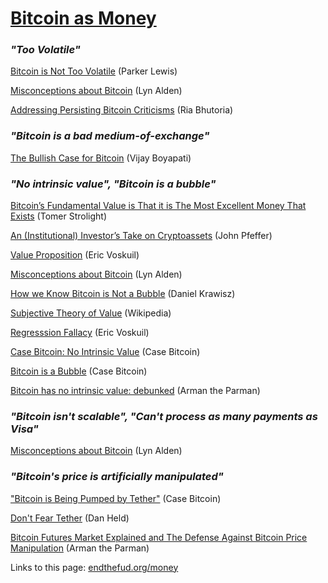 # [Bitcoin as Money](money)

### *"Too Volatile"*

[Bitcoin is Not Too Volatile](https://nakamotoinstitute.org/mempool/bitcoin-is-not-too-volatile/) (Parker Lewis)

[Misconceptions about Bitcoin](https://www.lynalden.com/misconceptions-about-bitcoin/) (Lyn Alden)

[Addressing Persisting Bitcoin Criticisms](https://www.fidelitydigitalassets.com/research-and-insights/addressing-persisting-bitcoin-criticisms#heading2) (Ria Bhutoria)


### *"Bitcoin is a bad medium-of-exchange"*

[The Bullish Case for Bitcoin](https://nakamotoinstitute.org/mempool/the-bullish-case-for-bitcoin/) (Vijay Boyapati)


### *"No intrinsic value", "Bitcoin is a bubble"*

[Bitcoin’s Fundamental Value is That it is The Most Excellent Money That Exists](https://tomerstrolight.medium.com/bitcoins-fundamental-value-is-that-it-is-the-most-excellent-money-that-exists-24be5e1d6b98) (Tomer Strolight)

[An (Institutional) Investor’s Take on Cryptoassets](https://medium.com/john-pfeffer/an-institutional-investors-take-on-cryptoassets-690421158904)  (John Pfeffer)

[Value Proposition](https://github.com/libbitcoin/libbitcoin-system/wiki/Value-Proposition)  (Eric Voskuil)

[Misconceptions about Bitcoin](https://www.lynalden.com/misconceptions-about-bitcoin/) (Lyn Alden)

[How we Know Bitcoin is Not a Bubble](https://nakamotoinstitute.org/mempool/how-we-know-bitcoin-is-not-a-bubble/) (Daniel Krawisz)

[Subjective Theory of Value](https://en.m.wikipedia.org/wiki/Subjective_theory_of_value) (Wikipedia)

[Regresssion Fallacy](https://github.com/libbitcoin/libbitcoin-system/wiki/Regression-Fallacy) (Eric Voskuil)

[Case Bitcoin: No Intrinsic Value](https://casebitcoin.com/critiques/no-intrinsic-value) (Case Bitcoin)

[Bitcoin is a Bubble](https://casebitcoin.com/critiques/bitcoin-is-a-bubble) (Case Bitcoin)

[Bitcoin has no intrinsic value: debunked](https://bitcoinreserve.com/blog/bitcoin-has-no-intrinsic-value) (Arman the Parman)

### *"Bitcoin isn't scalable", "Can't process as many payments as Visa"*

[Misconceptions about Bitcoin](https://www.lynalden.com/misconceptions-about-bitcoin/) (Lyn Alden)


### *"Bitcoin's price is artificially manipulated"*

["Bitcoin is Being Pumped by Tether"](https://casebitcoin.com/critiques/bitcoin-is-pumped-by-tether) (Case Bitcoin)

[Don't Fear Tether](https://danheld.substack.com/p/dont-fear-tether) (Dan Held)

[Bitcoin Futures Market Explained and The Defense Against Bitcoin Price Manipulation](https://bitcoinmagazine.com/markets/bitcoin-futures-market-explained-price-manipulation) (Arman the Parman)

Links to this page: [endthefud.org/money](https://endthefud.org/money)
